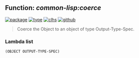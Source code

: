 ## Function: ***common-lisp:coerce***
[![package](https://img.shields.io/badge/Package-COMMON--LISP-5f9ea0.svg?style=social&colorA=999999)](../) [![type](https://img.shields.io/badge/Type-Function-5f9ea0.svg?style=social&colorA=999999)](../#function) [![clhs](https://img.shields.io/badge/CLHS-COERCE-5f9ea0.svg?style=social&colorA=999999)](http://www.lispworks.com/documentation/HyperSpec/Body/f_coerce.htm) [![github](https://img.shields.io/badge/GitHub-View_the_source-5f9ea0.svg?style=social&colorA=999999&logo=github)](https://github.com/sbcl/sbcl/blob/master/src/code/coerce.lisp/) 

> Coerce the Object to an object of type Output-Type-Spec.

### Lambda list
```
(OBJECT OUTPUT-TYPE-SPEC)
```
